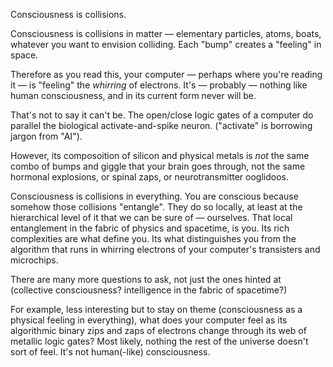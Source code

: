 Consciousness is collisions.

Consciousness is collisions in matter — elementary particles, atoms, boats, whatever you want to envision colliding. Each "bump" creates a "feeling" in space. 

Therefore as you read this, your computer — perhaps where you're reading it — is "feeling" the *whirring* of electrons. It's — probably — nothing like human consciousness, and in its current form never will be.

That's not to say it can't be. The open/close logic gates of a computer do parallel the biological activate-and-spike neuron. ("activate" is borrowing jargon from "AI").

However, its composoition of silicon and physical metals is *not* the same combo of bumps and giggle that your brain goes through, not the same hormonal explosions, or spinal zaps, or neurotransmitter ooglidoos.

Consciousness is collisions in everything. You are conscious because somehow those collisions "entangle". They do so locally, at least at the hierarchical level of it that we can be sure of — ourselves. That local entanglement in the fabric of physics and spacetime, is you. Its rich complexities are what define you. Its what distinguishes you from the algorithm that runs in whirring electrons of your computer's transisters and microchips.

There are many more questions to ask, not just the ones hinted at (collective consciousness? intelligence in the fabric of spacetime?)

For example, less interesting but to stay on theme (consciousness as a physical feeling in everything), what does your computer feel as its algorithmic binary zips and zaps of electrons change through its web of metallic logic gates? Most likely, nothing the rest of the universe doesn't sort of feel. It's not human(-like) consciousness.
